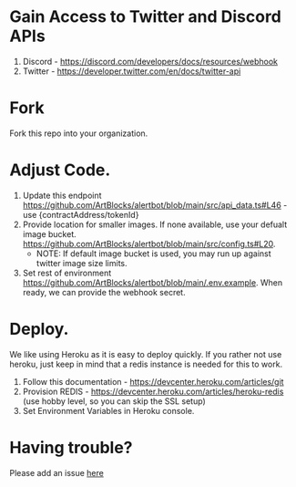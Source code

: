 # Gain Access to Twitter and Discord APIs

1. Discord - https://discord.com/developers/docs/resources/webhook
2. Twitter - https://developer.twitter.com/en/docs/twitter-api

# Fork

Fork this repo into your organization.

# Adjust Code.

1. Update this endpoint https://github.com/ArtBlocks/alertbot/blob/main/src/api_data.ts#L46 - use {contractAddress/tokenId}
2. Provide location for smaller images. If none available, use your defualt image bucket. https://github.com/ArtBlocks/alertbot/blob/main/src/config.ts#L20.
   - NOTE: If default image bucket is used, you may run up against twitter image size limits.
3. Set rest of environment https://github.com/ArtBlocks/alertbot/blob/main/.env.example. When ready, we can provide the webhook secret.

# Deploy.

We like using Heroku as it is easy to deploy quickly. If you rather not use heroku, just keep in mind that a redis instance is needed for this to work.

1. Follow this documentation - https://devcenter.heroku.com/articles/git
2. Provision REDIS - https://devcenter.heroku.com/articles/heroku-redis (use hobby level, so you can skip the SSL setup)
3. Set Environment Variables in Heroku console.

# Having trouble?

Please add an issue [here](https://github.com/ArtBlocks/alertbot/issues)
